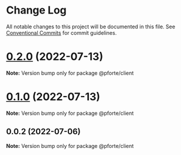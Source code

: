 # Change Log

All notable changes to this project will be documented in this file.
See [Conventional Commits](https://conventionalcommits.org) for commit guidelines.

# [0.2.0](https://github.com/pixelass/pforte/compare/v0.1.0...v0.2.0) (2022-07-13)

**Note:** Version bump only for package @pforte/client

# [0.1.0](https://github.com/pixelass/pforte/compare/v0.0.2...v0.1.0) (2022-07-13)

**Note:** Version bump only for package @pforte/client

## 0.0.2 (2022-07-06)

**Note:** Version bump only for package @pforte/client
